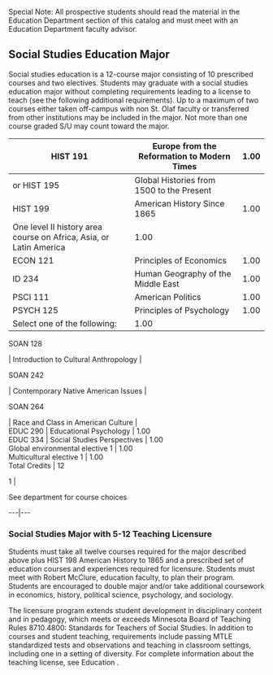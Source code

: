  
  
Special Note: All prospective students should read the material in the  Education Department  section of this catalog and must meet with an Education Department faculty advisor.

##  Social Studies Education Major

Social studies education is a 12-course major consisting of 10 prescribed courses and two electives. Students may graduate with a social studies education major without completing requirements leading to a license to teach (see the following additional requirements). Up to a maximum of two courses either taken off-campus with non St. Olaf faculty or transferred from other institutions may be included in the major. Not more than one course graded S/U may count toward the major.

HIST 191  |  Europe from the Reformation to Modern Times  |  1.00  
---|---|---  
or HIST 195  |  Global Histories from 1500 to the Present  
HIST 199  |  American History Since 1865  |  1.00  
One level II history area course on Africa, Asia, or Latin America  |  1.00  
ECON 121  |  Principles of Economics  |  1.00  
ID 234  |  Human Geography of the Middle East  |  1.00  
PSCI 111  |  American Politics  |  1.00  
PSYCH 125  |  Principles of Psychology  |  1.00  
Select one of the following:  |  1.00  
  
SOAN 128

|  Introduction to Cultural Anthropology  |  
  
SOAN 242

|  Contemporary Native American Issues  |  
  
SOAN 264

|  Race and Class in American Culture  |  
EDUC 290  |  Educational Psychology  |  1.00  
EDUC 334  |  Social Studies Perspectives  |  1.00  
Global environmental elective  1  |  1.00  
Multicultural elective  1  |  1.00  
Total Credits  |  12  
  
1  |

See department for course choices  
  
---|---  
  
###  Social Studies Major with 5-12 Teaching Licensure

Students must take all twelve courses required for the major described above plus HIST 198 American History to 1865 and a prescribed set of education courses and experiences required for licensure. Students must meet with Robert McClure, education faculty, to plan their program. Students are encouraged to double major and/or take additional coursework in economics, history, political science, psychology, and sociology.

The licensure program extends student development in disciplinary content and in pedagogy, which meets or exceeds Minnesota Board of Teaching Rules 8710.4800: Standards for Teachers of Social Studies. In addition to courses and student teaching, requirements include passing MTLE standardized tests and observations and teaching in classroom settings, including one in a setting of diversity. For complete information about the teaching license, see  Education  .

